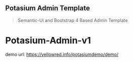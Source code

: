 ## Potasium Admin Template

> Semantic-Ui and Bootstrap 4 Based Admin Template

# Potasium-Admin-v1


demo url: https://yellowred.info/potasiumdemo/demo/
